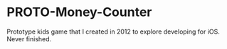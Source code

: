 # PROTO-Money-Counter

Prototype kids game that I created in 2012 to explore developing for iOS. Never finished.
